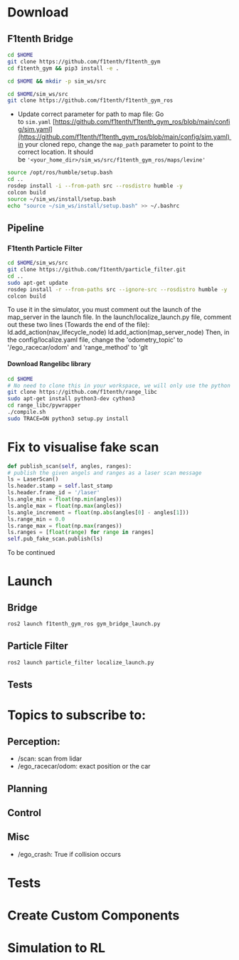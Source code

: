 # Download
## F1tenth Bridge
```bash
cd $HOME
git clone https://github.com/f1tenth/f1tenth_gym
cd f1tenth_gym && pip3 install -e .

cd $HOME && mkdir -p sim_ws/src

cd $HOME/sim_ws/src
git clone https://github.com/f1tenth/f1tenth_gym_ros
```
- Update correct parameter for path to map file: Go to `sim.yaml` [https://github.com/f1tenth/f1tenth_gym_ros/blob/main/config/sim.yaml](https://github.com/f1tenth/f1tenth_gym_ros/blob/main/config/sim.yaml) in your cloned repo, change the `map_path` parameter to point to the correct location. It should be `'<your_home_dir>/sim_ws/src/f1tenth_gym_ros/maps/levine'`
```bash
source /opt/ros/humble/setup.bash
cd ..
rosdep install -i --from-path src --rosdistro humble -y
colcon build
source ~/sim_ws/install/setup.bash
echo "source ~/sim_ws/install/setup.bash" >> ~/.bashrc
```
## Pipeline 
### F1tenth Particle Filter
```bash
cd $HOME/sim_ws/src
git clone https://github.com/f1tenth/particle_filter.git
cd ..
sudo apt-get update
rosdep install -r --from-paths src --ignore-src --rosdistro humble -y
colcon build
```
To use it in the simulator, you must comment out the launch of the map_server in the launch file. In the launch/localize_launch.py ​​file, comment out these two lines (Towards the end of the file):
    ld.add_action(nav_lifecycle_node)
    ld.add_action(map_server_node)
Then, in the config/localize.yaml file, change the 'odometry_topic' to '/ego_racecar/odom' and 'range_method' to 'glt
#### Download Rangelibc library
```bash
cd $HOME
# No need to clone this in your workspace, we will only use the python wrapper
git clone https://github.com/f1tenth/range_libc
sudo apt-get install python3-dev cython3
cd range_libc/pywrapper
./compile.sh
sudo TRACE=ON python3 setup.py install
```
# Fix to visualise fake scan

```python
def publish_scan(self, angles, ranges):
# publish the given angels and ranges as a laser scan message
ls = LaserScan()
ls.header.stamp = self.last_stamp
ls.header.frame_id = '/laser'
ls.angle_min = float(np.min(angles))
ls.angle_max = float(np.max(angles))
ls.angle_increment = float(np.abs(angles[0] - angles[1]))
ls.range_min = 0.0
ls.range_max = float(np.max(ranges))
ls.ranges = [float(range) for range in ranges]
self.pub_fake_scan.publish(ls)
```
To be continued

# Launch
## Bridge
```bash
ros2 launch f1tenth_gym_ros gym_bridge_launch.py
```
## Particle Filter
```bash
ros2 launch particle_filter localize_launch.py
```
## Tests
# Topics to subscribe to:
## Perception:
- /scan: scan from lidar
- /ego_racecar/odom: exact position or the car
## Planning
## Control
## Misc
- /ego_crash: True if collision occurs

# Tests
# Create Custom Components
# Simulation to RL

